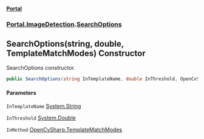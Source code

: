 #### [Portal](index.md 'index')
### [Portal.ImageDetection](Portal.ImageDetection.md 'Portal.ImageDetection').[SearchOptions](Portal.ImageDetection.SearchOptions.md 'Portal.ImageDetection.SearchOptions')

## SearchOptions(string, double, TemplateMatchModes) Constructor

SearchOptions constructor.

```csharp
public SearchOptions(string InTemplateName, double InThreshold, OpenCvSharp.TemplateMatchModes InMethod);
```
#### Parameters

<a name='Portal.ImageDetection.SearchOptions.SearchOptions(string,double,OpenCvSharp.TemplateMatchModes).InTemplateName'></a>

`InTemplateName` [System.String](https://docs.microsoft.com/en-us/dotnet/api/System.String 'System.String')

<a name='Portal.ImageDetection.SearchOptions.SearchOptions(string,double,OpenCvSharp.TemplateMatchModes).InThreshold'></a>

`InThreshold` [System.Double](https://docs.microsoft.com/en-us/dotnet/api/System.Double 'System.Double')

<a name='Portal.ImageDetection.SearchOptions.SearchOptions(string,double,OpenCvSharp.TemplateMatchModes).InMethod'></a>

`InMethod` [OpenCvSharp.TemplateMatchModes](https://docs.microsoft.com/en-us/dotnet/api/OpenCvSharp.TemplateMatchModes 'OpenCvSharp.TemplateMatchModes')
